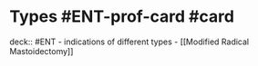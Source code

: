 # Types  #ENT-prof-card #card
  deck:: #ENT
	- indications of different types
	- [[Modified Radical Mastoidectomy]]